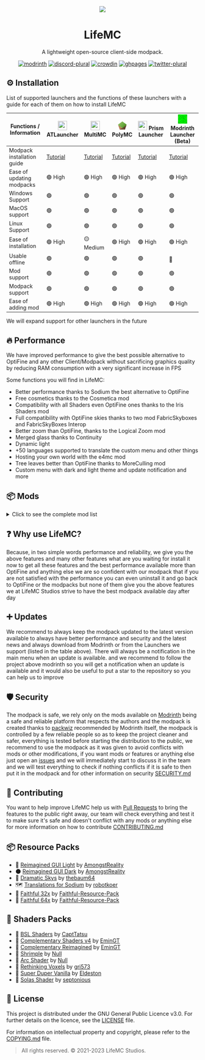 <p align="center">
  <img src="https://raw.githubusercontent.com/Nukecraft5419/LifeMC/main/assets/images/piggy.png" height="256px"/>
</p>

<h1 align="center">LifeMC</h1>
<p align="center">A lightweight open-source client-side modpack.</p>

<div align="center">

[![modrinth](https://cdn.jsdelivr.net/npm/@intergrav/devins-badges@3/assets/cozy/available/modrinth_64h.png)](https://modrinth.com/modpack/lifemc)
[![discord-plural](https://cdn.jsdelivr.net/npm/@intergrav/devins-badges@3/assets/cozy/social/discord-plural_64h.png)](https://discord.com/invite/dnVdDSUJFZ)
[![crowdin](https://cdn.jsdelivr.net/npm/@intergrav/devins-badges@3/assets/cozy/translate/crowdin_64h.png)](https://crowdin.com/project/lifemc)
[![ghpages](https://cdn.jsdelivr.net/npm/@intergrav/devins-badges@3/assets/cozy/documentation/ghpages_64h.png)](https://lifemc-studios.github.io/docs)
[![twitter-plural](https://cdn.jsdelivr.net/npm/@intergrav/devins-badges@3/assets/cozy/social/twitter-plural_64h.png)](https://twitter.com/LifeMCStudios)

</div>

## ⚙️ Installation

List of supported launchers and the functions of these launchers with a guide for each of them on how to install LifeMC

| Functions / Information    | <img src="https://raw.githubusercontent.com/ATLauncher/ATLauncher/master/src/main/resources/assets/image/icon.png" width="24px" height="24px"/> ATLauncher | <img src="https://raw.githubusercontent.com/MultiMC/Website/master/site/themes/multimc/static/images/infinity38.png" width="24px" height="24px"/> MultiMC | <img src="https://raw.githubusercontent.com/PolyMC/PolyMC/develop/program_info/org.polymc.PolyMC.svg" width="24px" height="24px"/> PolyMC | <img src="https://raw.githubusercontent.com/PrismLauncher/prismlauncher.org/main/src/img/logo.svg" width="24px" height="24px"/> Prism Launcher | <img style="filter: invert(60%) sepia(60%) saturate(5198%) hue-rotate(88deg) brightness(124%) contrast(122%)" src="https://raw.githubusercontent.com/modrinth/knossos/master/assets/images/logo.svg" width="24px" height="24px"/> Modrinth Launcher (Beta) |
| -------------------------- | ---------------------------------------------------------------------------------------------------------------------------------------------------------- | --------------------------------------------------------------------------------------------------------------------------------------------------------- | ----------------------------------------------------------------------------------------------------------------------------------------- | ---------------------------------------------------------------------------------------------------------------------------------------------- | ---------------------------------------------------------------------------------------------------------------------------------------------------------------------------------------------------------------------------------------------------------- |
| Modpack installation guide | [Tutorial](lifemc-studios.github.io/docs/)                                                                                                                 | [Tutorial](lifemc-studios.github.io/docs/)                                                                                                                | [Tutorial](lifemc-studios.github.io/docs/)                                                                                                | [Tutorial](lifemc-studios.github.io/docs/)                                                                                                     | [Tutorial](lifemc-studios.github.io/docs/)                                                                                                                                                                                                                 |
| Ease of updating modpacks  | 🟢 High                                                                                                                                                     | 🟢 High                                                                                                                                                    | 🟢 High                                                                                                                                    | 🟢 High                                                                                                                                         | 🟢 High                                                                                                                                                                                                                                                     |
| Windows Support            | 🟢                                                                                                                                                          | 🟢                                                                                                                                                         | 🟢                                                                                                                                         | 🟢                                                                                                                                              | 🟢                                                                                                                                                                                                                                                          |
| MacOS support              | 🟢                                                                                                                                                          | 🟢                                                                                                                                                         | 🟢                                                                                                                                         | 🟢                                                                                                                                              | 🟢                                                                                                                                                                                                                                                          |
| Linux Support              | 🟢                                                                                                                                                          | 🟢                                                                                                                                                         | 🟢                                                                                                                                         | 🟢                                                                                                                                              | 🟢                                                                                                                                                                                                                                                          |
| Ease of installation       | 🟢 High                                                                                                                                                     | 🟡 Medium                                                                                                                                                  | 🟢 High                                                                                                                                    | 🟢 High                                                                                                                                         | 🟢 High                                                                                                                                                                                                                                                     |
| Usable offline             | 🟢                                                                                                                                                          | 🟢                                                                                                                                                         | 🟢                                                                                                                                         | 🟢                                                                                                                                              | 🔴                                                                                                                                                                                                                                                          |
| Mod support                | 🟢                                                                                                                                                          | 🟢                                                                                                                                                         | 🟢                                                                                                                                         | 🟢                                                                                                                                              | 🟢                                                                                                                                                                                                                                                          |
| Modpack support            | 🟢                                                                                                                                                          | 🟢                                                                                                                                                         | 🟢                                                                                                                                         | 🟢                                                                                                                                              | 🟢                                                                                                                                                                                                                                                          |
| Ease of adding mod         | 🟢 High                                                                                                                                                     | 🟢 High                                                                                                                                                    | 🟢 High                                                                                                                                    | 🟢 High                                                                                                                                         | 🟢 High                                                                                                                                                                                                                                                     |

We will expand support for other launchers in the future

## 🔥 Performance

We have improved performance to give the best possible alternative to OptiFine and any other Client/Modpack without sacrificing graphics quality by reducing RAM consumption with a very significant increase in FPS

Some functions you will find in LifeMC:

- Better performance thanks to Sodium the best alternative to OptiFine
- Free cosmetics thanks to the Cosmetica mod
- Compatibility with all Shaders even OptiFine ones thanks to the Iris Shaders mod
- Full compatibility with OptiFine skies thanks to two mod FabricSkyboxes and FabricSkyBoxes Interop
- Better zoom than OptiFine, thanks to the Logical Zoom mod
- Merged glass thanks to Continuity
- Dynamic light
- +50 languages supported to translate the custom menu and other things
- Hosting your own world with the e4mc mod
- Tree leaves better than OptiFine thanks to MoreCulling mod
- Custom menu with dark and light theme and update notification and more

## 📦 Mods
<details>
<summary>Click to see the complete mod list</summary>

- [3D Skin Layers](https://modrinth.com/mod/zV5r3pPn)
- [Animatica](https://modrinth.com/mod/PRN43VSY)
- [Audio Extension for FancyMenu](https://modrinth.com/mod/pFgXNvCD)
- [Auudio](https://modrinth.com/mod/FCr31KmZ)
- [Axolotl Buckets](https://modrinth.com/mod/6tlhZmC5)
- [Better Mount HUD](https://modrinth.com/mod/kqJFAPU9)
- [Better Name Visibility](https://modrinth.com/mod/pSfNeCCY)
- [Better Statistics Screen (Fabric/Forge)](https://modrinth.com/mod/n6PXGAoM)
- [Blur (Fabric)](https://modrinth.com/mod/NK39zBp2)
- [Boat Item View](https://modrinth.com/mod/BdKIyOLe)
- [BoatHud](https://modrinth.com/mod/ENNbyqzB)
- [Bobby](https://modrinth.com/mod/M08ruV16)
- [Borderless Mining](https://modrinth.com/mod/kYq5qkSL)
- [Chat Patches](https://modrinth.com/mod/MOqt4Z5n)
- [CIT Resewn](https://modrinth.com/mod/otVJckYQ)
- [ClearDespawn](https://modrinth.com/mod/yoJJjRRE)
- [Continuity](https://modrinth.com/mod/1IjD5062)
- [Cosmetica](https://modrinth.com/mod/s9hF9QGp)
- [Drippy Loading Screen](https://modrinth.com/mod/v3CYg2V9)
- [Dynamic FPS](https://modrinth.com/mod/LQ3K71Q1)
- [Enhanced Block Entities](https://modrinth.com/mod/OVuFYfre)
- [Entity Model Features [CEM]](https://modrinth.com/mod/4I1XuqiY) (only from 1.19+ upwards)
- [EntityCulling](https://modrinth.com/mod/NNAgCjsB)
- [Entity Texture Features](https://modrinth.com/mod/BVzZfTc1)
- [Exordium](https://modrinth.com/mod/DynYZEae)
- [FabricSkyBoxes Interop](https://modrinth.com/mod/HpdHOPOp)
- [FabricSkyboxes](https://modrinth.com/mod/YBz7DOs8)
- [Fabrishot](https://modrinth.com/mod/3qsfQtE9)
- [FastQuit](https://modrinth.com/mod/x1hIzbuY)
- [FixBookGUI](https://modrinth.com/mod/myKgAJq6)
- [Gamma Utils](https://modrinth.com/mod/wdLuzzEP)
- [GraphUtil](https://modrinth.com/mod/cpBmCs66)
- [IMBlocker](https://modrinth.com/mod/WMDesFsZ)
- [Indium](https://modrinth.com/mod/Orvt0mRa)
- [Iris Shaders](https://modrinth.com/mod/YL57xq9U)
- [LambDynamicLights](https://modrinth.com/mod/yBW8D80W)
- [Language Reload](https://modrinth.com/mod/uLbm7CG6)
- [Load My Resources](https://modrinth.com/mod/TqCKvqjC)
- [Logical Zoom](https://modrinth.com/mod/8bOImuGU)
- [Minecalc](https://modrinth.com/mod/vptsNFMA)
- [Mod Menu](https://modrinth.com/mod/mOgUt4GM)
- [More Culling](https://modrinth.com/mod/51shyZVL)
- [No Telemetry](https://modrinth.com/mod/hg77g4Pw)
- [Not Enough Animations](https://modrinth.com/mod/MPCX6s5C)
- [Vanilla Notebook ](https://modrinth.com/mod/KaKEuH9Q)
- [OptiGUI](https://modrinth.com/mod/JuksLGBQ)
- [PaperDoll](https://modrinth.com/mod/edwFXb9k)
- [Puzzle](https://modrinth.com/mod/3IuO68q1)
- [Raised](https://modrinth.com/mod/nCQRBEiR)
- [Rebrand](https://modrinth.com/mod/LNRzhrCZ)
- [Recursive Resources](https://modrinth.com/mod/CcL3MXyI)
- [Reese's Sodium Options](https://modrinth.com/mod/Bh37bMuy)
- [Remove Reloading Screen](https://modrinth.com/mod/ZP7xHXtw)
- [Satin API](https://modrinth.com/mod/fRbqPLg4)
- [Screenshot to Clipboard](https://modrinth.com/mod/1KiJRrTg)
- [Sodium Extra](https://modrinth.com/mod/PtjYWJkn)
- [Sodium](https://modrinth.com/mod/AANobbMI)
- [Symbol Chat](https://modrinth.com/mod/NKvLVQMc)
- [Tooltip Scroll](https://modrinth.com/mod/wySVd6d8)
- [ToolTipFix](https://modrinth.com/mod/2RKFTmiB)
- [Visuality](https://modrinth.com/mod/rI0hvYcd)
- [Wavey Capes](https://modrinth.com/mod/kYuIpRLv)
- [AdvancementInfo](https://modrinth.com/mod/G1epq3jN)
- [AntiGhost](https://modrinth.com/mod/Jw3Wx1KR)
- [Architectury API](https://modrinth.com/mod/lhGA9TYQ)
- [Cloth Config API](https://modrinth.com/mod/9s6osm5g)
- [CompleteConfig](https://modrinth.com/mod/GtqG8z1h)
- [CraterLib](https://modrinth.com/mod/Nn8Wasaq)
- [e4mc](https://modrinth.com/mod/qANg5Jrr)
- [Fabric API](https://modrinth.com/mod/P7dR8mSH)
- [Fabric Language Kotlin](https://modrinth.com/mod/Ha28R6CL)
- [FancyMenu](https://modrinth.com/mod/Wq5SjeWM)
- [FerriteCore](https://modrinth.com/mod/uXXizFIs)
- [Konkrete](https://modrinth.com/mod/J81TRJWm)
- [Krypton](https://modrinth.com/mod/fQEb0iXm)
- [LazyDFU](https://modrinth.com/mod/hvFnDODi)
- [Lithium](https://modrinth.com/mod/gvQqBUqZ)
- [Log Cleaner](https://modrinth.com/mod/hwRo6mwQ)
- [Memory Leak Fix](https://modrinth.com/mod/NRjRiSSD)
- [MidnightControls](https://modrinth.com/mod/bXX9h73M)
- [MidnightLib](https://modrinth.com/mod/codAaoxh)
- [MixinTrace](https://modrinth.com/mod/sGmHWmeL)
- [Model Gap Fix](https://modrinth.com/mod/QdG47OkI)
- [No Chat Reports](https://modrinth.com/mod/qQyHxfxd) (only from 1.19+ upwards)
- [ShulkerBoxTooltip](https://modrinth.com/mod/2M01OLQq)
- [Simple Discord RPC](https://modrinth.com/mod/ObXSoyrn)
- [Smooth Boot (Fabric)](https://modrinth.com/mod/FWumhS4T) (from 1.19+ down)
- [ThreadTweak](https://modrinth.com/mod/vSEH1ERy) (only for 1.20+)
- [Very Many Players (Fabric)](https://modrinth.com/mod/wnEe9KBa)
- [YetAnotherConfigLib](https://modrinth.com/mod/1eAoo2KR) (only from 1.19+ upwards)
- [Your Options Shall Be Respected (YOSBR)](https://modrinth.com/mod/WwbubTsV)

</details>

## ❓ Why use LifeMC?

Because, in two simple words performance and reliability, we give you the above features and many other features what are you waiting for install it now to get all these features and the best performance available more than OptiFine and anything else we are so confident with our modpack that if you are not satisfied with the performance you can even uninstall it and go back to OptiFine or the modpacks but none of them give you the above features we at LifeMC Studios strive to have the best modpack available day after day

## ➕ Updates

We recommend to always keep the modpack updated to the latest version available to always have better performance and security and the latest news and always download from Modrinth or from the Launchers we support (listed in the table above). There will always be a notification in the main menu when an update is available. and we recommend to follow the project above modrinth so you will get a notification when an update is available and it would also be useful to put a star to the repository so you can help us to improve

## 🛡️ Security

The modpack is safe, we rely only on the mods available on [Modrinth](https://modrinth.com) being a safe and reliable platform that respects the authors and the modpack is created thanks to [packwiz](https://github.com/packwiz/packwiz) recommended by Modrinth itself, the modpack is controlled by a few reliable people so as to keep the project cleaner and safer, everything is tested before starting the distribution to the public, we recommend to use the modpack as it was given to avoid conflicts with mods or other modifications, if you want mods or features or anything else just open an [issues](https://github.com/LifeMC-Studios/LifeMC/issues) and we will immediately start to discuss it in the team and we will test everything to check if nothing conflicts if it is safe to then put it in the modpack and for other information on security [SECURITY.md](https://github.com/LifeMC-Studios/LifeMC/blob/main/SECURITY.md)

## 🤝 Contributing

You want to help improve LifeMC help us with [Pull Requests](https://github.com/LifeMC-Studios/LifeMC/pulls) to bring the features to the public right away, our team will check everything and test it to make sure it's safe and doesn't conflict with any mods or anything else for more information on how to contribute [CONTRIBUTING.md](https://github.com/LifeMC-Studios/LifeMC/blob/main/CONTRIBUTING.md)

## 📦 Resource Packs

- 🌟 [Reimagined GUI Light](https://modrinth.com/resourcepack/reimaginedguilight) by [AmongstReality](https://www.planetminecraft.com/member/amongstreality/)
- 🌑 [Reimagined GUI Dark](https://modrinth.com/resourcepack/reimaginedguidark) by [AmongstReality](https://www.planetminecraft.com/member/amongstreality/)
- 🎨 [Dramatic Skys](https://modrinth.com/resourcepack/dramatic-skys) by [thebaum64](https://www.planetminecraft.com/member/thebaum64/)
- 🗺️ [Translations for Sodium](https://modrinth.com/mod/yfDziwn1) by [robotkoer](https://modrinth.com/user/robotkoer)
- 🏡 [Faithful 32x](https://modrinth.com/resourcepack/faithful-32x) by [Faithful-Resource-Pack](https://modrinth.com/user/Faithful-Resource-Pack)
- 🏡 [Faithful 64x](https://modrinth.com/resourcepack/faithful-64x) by [Faithful-Resource-Pack](https://modrinth.com/user/Faithful-Resource-Pack)

## 🎨 Shaders Packs

- 🌟 [BSL Shaders](https://modrinth.com/shader/bsl-shaders) by [CaptTatsu](https://bitslablab.com/)
- 🌟 [Complementary Shaders v4](https://modrinth.com/shader/complementary-shaders-v4) by [EminGT](https://www.complementary.dev/)
- 🌟 [Complementary Reimagined](https://modrinth.com/shader/complementary-reimagined) by [EminGT](https://www.complementary.dev/)
- 🌟 [Shrimple](https://modrinth.com/shader/shrimple) by [Null](https://modrinth.com/user/Null)
- 🌟 [Arc Shader](https://modrinth.com/shader/arc-shader) by [Null](https://modrinth.com/user/Null)
- 🌟 [Rethinking Voxels](https://modrinth.com/shader/rethinking-voxels) by [gri573](https://modrinth.com/user/gri573)
- 🌟 [Super Duper Vanilla](https://modrinth.com/shader/super-duper-vanilla) by [Eldeston](https://modrinth.com/user/Eldeston)
- 🌟 [Solas Shader](https://modrinth.com/shader/solas-shader) by [septonious](https://modrinth.com/user/septonious)

## 📝 License

This project is distributed under the GNU General Public Licence v3.0. For further details on the licence, see the [LICENSE](https://github.com/LifeMC-Studios/LifeMC/blob/main/LICENSE) file.

For information on intellectual property and copyright, please refer to the [COPYING.md](https://github.com/LifeMC-Studios/LifeMC/blob/main/COPYING.md) file.

> All rights reserved. © 2021-2023 LifeMC Studios.
